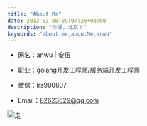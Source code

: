 ```yaml
---
title: "About Me"
date: 2013-03-08T09:07:26+08:00
description: "你好，北京！"
keywords: "about,me,aboutMe,anwu"
---
```




- 网名：anwu | 安伍
  
- 职业：golang开发工程师/服务端开发工程师
  
- 微信：lrs900607
  
- Email：82623629@qq.com

![走](http://blog-img.luanruisong.com/blog/img/20210205135322.png)
